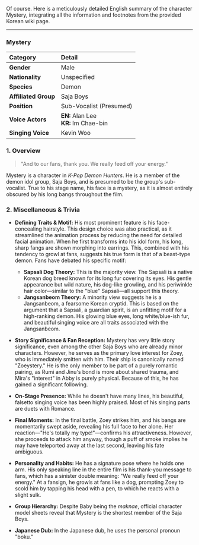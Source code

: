 Of course. Here is a meticulously detailed English summary of the character Mystery, integrating all the information and footnotes from the provided Korean wiki page.

---

### **Mystery**

| Category             | Detail                                    |
| :------------------- | :---------------------------------------- |
| **Gender**           | Male                                      |
| **Nationality**      | Unspecified                               |
| **Species**          | Demon                                     |
| **Affiliated Group** | Saja Boys                                 |
| **Position**         | Sub-Vocalist (Presumed)                   |
| **Voice Actors**     | **EN:** Alan Lee <br> **KR:** Im Chae-bin |
| **Singing Voice**    | Kevin Woo                                 |

### **1. Overview**

> "And to our fans, thank you. We really feed off your energy."

Mystery is a character in _K-Pop Demon Hunters_. He is a member of the demon idol group, Saja Boys, and is presumed to be the group's sub-vocalist. True to his stage name, his face is a mystery, as it is almost entirely obscured by his long bangs throughout the film.

### **2. Miscellaneous & Trivia**

- **Defining Traits & Motif:** His most prominent feature is his face-concealing hairstyle. This design choice was also practical, as it streamlined the animation process by reducing the need for detailed facial animation. When he first transforms into his idol form, his long, sharp fangs are shown morphing into earrings. This, combined with his tendency to growl at fans, suggests his true form is that of a beast-type demon. Fans have debated his specific motif:

  - **Sapsali Dog Theory:** This is the majority view. The Sapsali is a native Korean dog breed known for its long fur covering its eyes. His gentle appearance but wild nature, his dog-like growling, and his periwinkle hair color—similar to the "blue" Sapsali—all support this theory.
  - **Jangsanbeom Theory:** A minority view suggests he is a Jangsanbeom, a fearsome Korean cryptid. This is based on the argument that a Sapsali, a guardian spirit, is an unfitting motif for a high-ranking demon. His glowing blue eyes, long white/blue-ish fur, and beautiful singing voice are all traits associated with the Jangsanbeom.

- **Story Significance & Fan Reception:** Mystery has very little story significance, even among the other Saja Boys who are already minor characters. However, he serves as the primary love interest for Zoey, who is immediately smitten with him. Their ship is canonically named "Zoeystery." He is the only member to be part of a purely romantic pairing, as Rumi and Jinu's bond is more about shared trauma, and Mira's "interest" in Abby is purely physical. Because of this, he has gained a significant following.

- **On-Stage Presence:** While he doesn't have many lines, his beautiful, falsetto singing voice has been highly praised. Most of his singing parts are duets with Romance.

- **Final Moments:** In the final battle, Zoey strikes him, and his bangs are momentarily swept aside, revealing his full face to her alone. Her reaction—"He's totally my type!"—confirms his attractiveness. However, she proceeds to attack him anyway, though a puff of smoke implies he may have teleported away at the last second, leaving his fate ambiguous.

- **Personality and Habits:** He has a signature pose where he holds one arm. His only speaking line in the entire film is his thank-you message to fans, which has a sinister double meaning: "We really feed off your energy." At a fansign, he growls at fans like a dog, prompting Zoey to scold him by tapping his head with a pen, to which he reacts with a slight sulk.

- **Group Hierarchy:** Despite Baby being the _maknae_, official character model sheets reveal that Mystery is the shortest member of the Saja Boys.

- **Japanese Dub:** In the Japanese dub, he uses the personal pronoun "boku."
